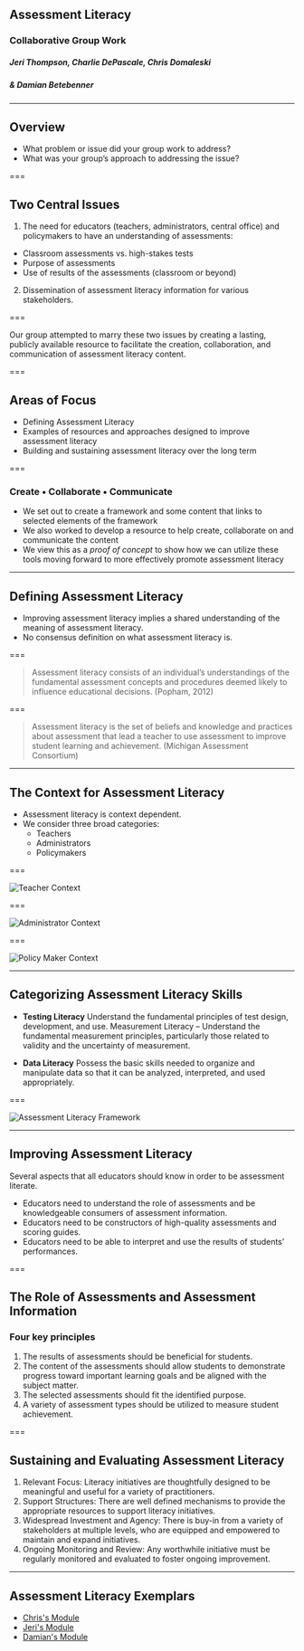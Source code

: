 ## Assessment Literacy
### Collaborative Group Work
##### Jeri Thompson, Charlie DePascale, Chris Domaleski
##### & Damian Betebenner

---

## Overview

- What problem or issue did your group work to address?   
- What was your group’s approach to addressing the issue?

===

## Two Central Issues

1. The need for educators (teachers, administrators, central office) and policymakers to have an understanding of assessments:
 - Classroom assessments vs. high-stakes tests
 - Purpose of assessments
 - Use of results of the assessments (classroom or beyond)

2. Dissemination of assessment literacy information for various stakeholders.

===

Our group attempted to marry these two issues by creating a lasting, publicly available resource to facilitate the creation,
collaboration, and communication of assessment literacy content.


===

## Areas of Focus

- Defining Assessment Literacy
- Examples of resources and approaches designed to improve assessment literacy
- Building and sustaining assessment literacy over the long term

===

### Create • Collaborate • Communicate

- We set out to create a framework and some content that links to selected elements of the framework
- We also worked to develop a resource to help create, collaborate on and communicate the content
- We view this as a _proof of concept_ to show how we can utilize these tools moving forward to more effectively promote assessment literacy

---

## Defining Assessment Literacy

- Improving assessment literacy implies a shared understanding of the meaning of assessment literacy.
- No consensus definition on what assessment literacy is.


===

> Assessment literacy consists of an individual’s understandings of the fundamental assessment concepts and procedures deemed
> likely to influence educational decisions. (Popham, 2012)


===

> Assessment literacy is the set of beliefs and knowledge and practices about assessment that lead a teacher to use
> assessment to improve student learning and achievement. (Michigan Assessment Consortium)


---

## The Context for Assessment Literacy

- Assessment literacy is context dependent.
- We consider three broad categories:
    - Teachers
    - Administrators
    - Policymakers

===

![Teacher Context](https://charliedepascale.files.wordpress.com/2016/02/teacher-context.jpg)



===

![Administrator Context](https://charliedepascale.files.wordpress.com/2016/02/administrator-context.jpg)


===

![Policy Maker Context](https://charliedepascale.files.wordpress.com/2016/02/policymaker-context.jpg)


---

## Categorizing Assessment Literacy Skills

- __Testing Literacy__ Understand the fundamental principles of test design, development, and use.
Measurement Literacy – Understand the fundamental measurement principles, particularly those related to validity and the uncertainty of measurement.

- __Data Literacy__ Possess the basic skills needed to organize and manipulate data so that it can be analyzed, interpreted, and used appropriately.

===

![Assessment Literacy Framework](https://charliedepascale.files.wordpress.com/2016/02/framework.jpg)


---

## Improving Assessment Literacy

Several aspects that all educators should know in order to be assessment literate.

- Educators need to understand the role of assessments and be knowledgeable consumers of assessment information.
- Educators need to be constructors of high-quality assessments and scoring guides.
- Educators need to be able to interpret and use the results of students’ performances.


===

## The Role of Assessments and Assessment Information
### Four key principles

1. The results of assessments should be beneficial for students.
2. The content of the assessments should allow students to demonstrate progress toward important learning goals and be aligned with the subject matter.
3. The selected assessments should fit the identified purpose.
4. A variety of assessment types should be utilized to measure student achievement.


===

## Sustaining and Evaluating Assessment Literacy

1. Relevant Focus: Literacy initiatives are thoughtfully designed to be meaningful and useful for a variety of practitioners.
2. Support Structures:  There are well defined mechanisms to provide the appropriate resources to support literacy initiatives.
3. Widespread Investment and Agency:   There is buy-in from a variety of stakeholders at multiple levels, who are equipped and empowered to maintain and expand initiatives.
4. Ongoing Monitoring and Review:  Any worthwhile initiative must be regularly monitored and evaluated to foster ongoing improvement.

---

## Assessment Literacy Exemplars


* [Chris's Module](https://view.literasee.io/cdomal/905d367ddea083549d4c)
* [Jeri's Module](https://view.literasee.io/cdepascale/dd5568001789cae58fe0)
* [Damian's Module](https://view.literasee.io/dbetebenner/a56813f846cb9724005c)
